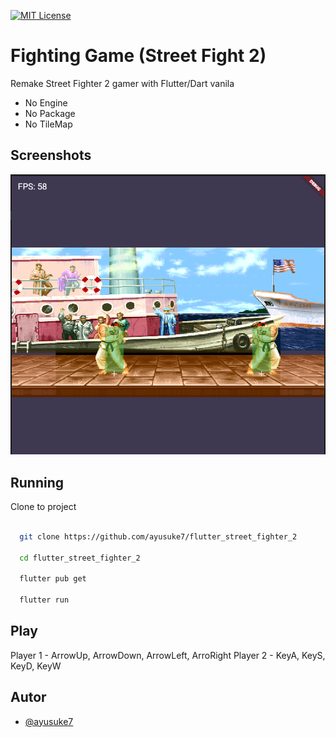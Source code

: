 [![MIT License](https://img.shields.io/badge/License-MIT-green.svg)](https://choosealicense.com/licenses/mit/)

# Fighting Game (Street Fight 2)

Remake Street Fighter 2 gamer with Flutter/Dart vanila

- No Engine
- No Package
- No TileMap

## Screenshots

![App Screenshot](./screens/capture.png)

## Running

Clone to project

```bash

  git clone https://github.com/ayusuke7/flutter_street_fighter_2

  cd flutter_street_fighter_2

  flutter pub get

  flutter run

```

## Play

Player 1 - ArrowUp, ArrowDown, ArrowLeft, ArroRight
Player 2 - KeyA, KeyS, KeyD, KeyW

## Autor

- [@ayusuke7](https://github.com/ayusuke7)
